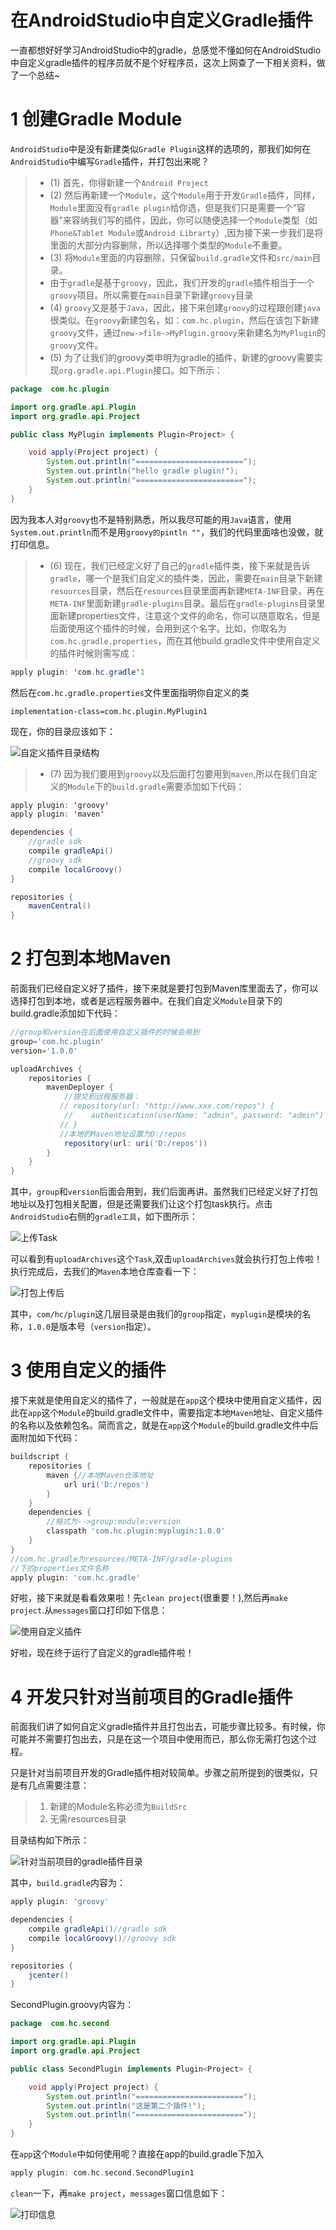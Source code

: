 # 在AndroidStudio中自定义Gradle插件

一直都想好好学习AndroidStudio中的gradle，总感觉不懂如何在AndroidStudio中自定义gradle插件的程序员就不是个好程序员，这次上网查了一下相关资料，做了一个总结~

# 1 创建Gradle Module

`AndroidStudio`中是没有新建类似`Gradle Plugin`这样的选项的，那我们如何在`AndroidStudio`中编写`Gradle`插件，并打包出来呢？

> - (1) 首先，你得新建一个`Android Project`
> - (2) 然后再新建一个`Module`，这个`Module`用于开发`Gradle`插件，同样，`Module`里面没有`gradle plugin`给你选，但是我们只是需要一个“容器”来容纳我们写的插件，因此，你可以随便选择一个`Module`类型（如`Phone&Tablet Module`或`Android Librarty`）,因为接下来一步我们是将里面的大部分内容删除，所以选择哪个类型的`Module`不重要。
> - (3) 将`Module`里面的内容删除，只保留`build.gradle`文件和`src/main`目录。
> - 由于`gradle`是基于`groovy`，因此，我们开发的`gradle`插件相当于一个`groovy`项目。所以需要在`main`目录下新建`groovy`目录
> - (4) `groovy`又是基于`Java`，因此，接下来创建`groovy`的过程跟创建`java`很类似。在`groovy`新建包名，如：`com.hc.plugin`，然后在该包下新建`groovy`文件，通过`new->file->MyPlugin.groovy`来新建名为`MyPlugin`的`groovy`文件。
> - (5) 为了让我们的groovy类申明为gradle的插件，新建的groovy需要实现`org.gradle.api.Plugin`接口。如下所示：

```java
package  com.hc.plugin

import org.gradle.api.Plugin
import org.gradle.api.Project

public class MyPlugin implements Plugin<Project> {

    void apply(Project project) {
        System.out.println("========================");
        System.out.println("hello gradle plugin!");
        System.out.println("========================");
    }
}
```

因为我本人对`groovy`也不是特别熟悉，所以我尽可能的用`Java`语言，使用`System.out.println`而不是用`groovy的pintln ""`，我们的代码里面啥也没做，就打印信息。

> - (6) 现在，我们已经定义好了自己的`gradle`插件类，接下来就是告诉`gradle`，哪一个是我们自定义的插件类，因此，需要在`main`目录下新建`resources`目录，然后在`resources`目录里面再新建`META-INF`目录，再在`META-INF`里面新建`gradle-plugins`目录。最后在`gradle-plugins`目录里面新建properties文件，注意这个文件的命名，你可以随意取名，但是后面使用这个插件的时候，会用到这个名字。比如，你取名为`com.hc.gradle.properties`，而在其他build.gradle文件中使用自定义的插件时候则需写成：

```java
apply plugin: 'com.hc.gradle'1
```

然后在`com.hc.gradle.properties`文件里面指明你自定义的类

```properties
implementation-class=com.hc.plugin.MyPlugin1
```

现在，你的目录应该如下：

![自定义插件目录结构](https://img-blog.csdn.net/20160702123302689)

> - (7) 因为我们要用到`groovy`以及后面打包要用到`maven`,所以在我们自定义的`Module`下的`build.gradle`需要添加如下代码：

```java
apply plugin: 'groovy'
apply plugin: 'maven'

dependencies {
    //gradle sdk
    compile gradleApi()
    //groovy sdk
    compile localGroovy()
}

repositories {
    mavenCentral()
}
```

# 2 打包到本地Maven

前面我们已经自定义好了插件，接下来就是要打包到Maven库里面去了，你可以选择打包到本地，或者是远程服务器中。在我们自定义`Module`目录下的build.gradle添加如下代码：

```groovy
//group和version在后面使用自定义插件的时候会用到
group='com.hc.plugin'
version='1.0.0'

uploadArchives {
    repositories {
        mavenDeployer {
            //提交到远程服务器：
           // repository(url: "http://www.xxx.com/repos") {
            //    authentication(userName: "admin", password: "admin")
           // }
           //本地的Maven地址设置为D:/repos
            repository(url: uri('D:/repos'))
        }
    }
}
```

其中，`group`和`version`后面会用到，我们后面再讲。虽然我们已经定义好了打包地址以及打包相关配置，但是还需要我们让这个打包task执行。点击`AndroidStudio`右侧的`gradle工具`，如下图所示：

![上传Task](https://img-blog.csdn.net/20160702130539639)

可以看到有`uploadArchives`这个`Task`,双击`uploadArchives`就会执行打包上传啦！执行完成后，去我们的`Maven`本地仓库查看一下：

![打包上传后](https://img-blog.csdn.net/20160702130836877)

其中，`com/hc/plugin`这几层目录是由我们的`group`指定，`myplugin`是模块的名称，`1.0.0`是版本号（`version`指定）。

# 3 使用自定义的插件

接下来就是使用自定义的插件了，一般就是在`app`这个模块中使用自定义插件，因此在`app`这个`Module`的build.gradle文件中，需要指定本地`Maven`地址、自定义插件的名称以及依赖包名。简而言之，就是在`app`这个`Module`的build.gradle文件中后面附加如下代码：

```groovy
buildscript {
    repositories {
        maven {//本地Maven仓库地址
            url uri('D:/repos')
        }
    }
    dependencies {
        //格式为-->group:module:version
        classpath 'com.hc.plugin:myplugin:1.0.0'
    }
}
//com.hc.gradle为resources/META-INF/gradle-plugins
//下的properties文件名称
apply plugin: 'com.hc.gradle'
```

好啦，接下来就是看看效果啦！先`clean project`(很重要！),然后再`make project`.从`messages`窗口打印如下信息：

![使用自定义插件](https://img-blog.csdn.net/20160702131957936)

好啦，现在终于运行了自定义的gradle插件啦！

# 4 开发只针对当前项目的Gradle插件

前面我们讲了如何自定义gradle插件并且打包出去，可能步骤比较多。有时候，你可能并不需要打包出去，只是在这一个项目中使用而已，那么你无需打包这个过程。

只是针对当前项目开发的Gradle插件相对较简单。步骤之前所提到的很类似，只是有几点需要注意：

> 1. 新建的Module名称必须为`BuildSrc`
> 2. 无需resources目录

目录结构如下所示：

![针对当前项目的gradle插件目录](https://img-blog.csdn.net/20160702135323958)

其中，`build.gradle`内容为：

```groovy
apply plugin: 'groovy'

dependencies {
    compile gradleApi()//gradle sdk
    compile localGroovy()//groovy sdk
}

repositories {
    jcenter()
}
```

SecondPlugin.groovy内容为：

```java
package  com.hc.second

import org.gradle.api.Plugin
import org.gradle.api.Project

public class SecondPlugin implements Plugin<Project> {

    void apply(Project project) {
        System.out.println("========================");
        System.out.println("这是第二个插件!");
        System.out.println("========================");
    }
}
```

在`app`这个`Module`中如何使用呢？直接在app的build.gradle下加入

```groovy
apply plugin: com.hc.second.SecondPlugin1
```

`clean`一下，再`make project`，`messages`窗口信息如下：

![打印信息](https://img-blog.csdn.net/20160702135750329)
